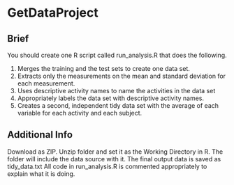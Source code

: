 # GetDataProject

## Brief

You should create one R script called run_analysis.R that does the following.

1. Merges the training and the test sets to create one data set.
2. Extracts only the measurements on the mean and standard deviation for each measurement.
3. Uses descriptive activity names to name the activities in the data set
4. Appropriately labels the data set with descriptive activity names.
5. Creates a second, independent tidy data set with the average of each variable for each activity and each subject.

## Additional Info

Download as ZIP. Unzip folder and set it as the Working Directory in R.
The folder will include the data source with it.
The final output data is saved as tidy_data.txt
All code in run_analysis.R is commented appropriately to explain what it is doing.
